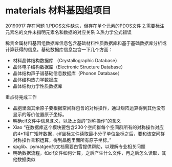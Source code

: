 # materials 材料基因组项目

20190917 存在问题
1.PDOS文件缺失，但存在单个元素的PDOS文件
2.需要标注元素名的文件未指明元素名和数据的对应关系
3.热力学公式错误

稀贵金属材料基因组数据库信息包含基础材料性质数据库和基于基础数据库分析或计算获得的信息。基础数据库信息包含一下几个方面：
- 材料晶体结构数据库 （Crystallographic Database）
- 晶体电子结构数据库（Electronic Structure Database）
- 晶体结构声子谱基础信息数据库（Phonon Database）
- 晶体结构热力学数据库
- 晶体结构力学性质数据库

重点待完成工作
- 晶胞里面其余原子要根据空间群包含的对称操作，通过矩阵运算得到其他没有显示的等价位置原子坐标。
- 明确cif文件中信息含义，以及上面的“对称操作”的含义
- Xiao “在数据库这个模块要包含230个空间群每个空间群所有的对称操作对应的4*1增广矩阵数据，cif坐标文件读取最小分子单位坐标之后，要和该空间群对称操作乘积运算，得到晶胞里面所有原子坐标。”
- spglib、pymatgen的文档需要白雪提供帮助，以理解专业相关问题
- 明确数据流程，如cif文件如何计算，之后产生什么文件，再之后怎么读取，其他数据类似
